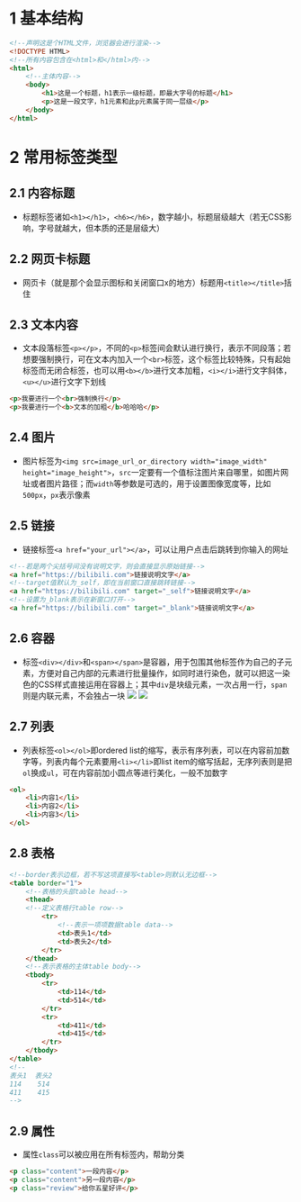 # 1 基本结构
```HTML
<!--声明这是个HTML文件，浏览器会进行渲染-->
<!DOCTYPE HTML>
<!--所有内容包含在<html>和</html>内-->
<html>
	<!--主体内容-->
	<body>
		<h1>这是一个标题，h1表示一级标题，即最大字号的标题</h1>
		<p>这是一段文字，h1元素和此p元素属于同一层级</p>
	</body>
</html>
```
# 2 常用标签类型
## 2.1 内容标题
- 标题标签诸如`<h1></h1>`，`<h6></h6>`，数字越小，标题层级越大（若无CSS影响，字号就越大，但本质的还是层级大）
## 2.2 网页卡标题
- 网页卡（就是那个会显示图标和关闭窗口x的地方）标题用`<title></title>`括住
## 2.3 文本内容
- 文本段落标签`<p></p>`，不同的`<p>`标签间会默认进行换行，表示不同段落；若想要强制换行，可在文本内加入一个`<br>`标签，这个标签比较特殊，只有起始标签而无闭合标签，也可以用`<b></b>`进行文本加粗，`<i></i>`进行文字斜体，`<u></u>`进行文字下划线
```HTML
<p>我要进行一个<br>强制换行</p>
<p>我要进行一个<b>文本的加粗</b>哈哈哈</p>
```
## 2.4 图片
- 图片标签为`<img src=image_url_or_directory width="image_width" height="image_height">`，`src`一定要有一个值标注图片来自哪里，如图片网址或者图片路径；而`width`等参数是可选的，用于设置图像宽度等，比如`500px`，`px`表示像素
## 2.5 链接
- 链接标签`<a href="your_url"></a>`，可以让用户点击后跳转到你输入的网址
```HTML
<!--若是两个尖括号间没有说明文字，则会直接显示原始链接-->
<a href="https://bilibili.com">链接说明文字</a>
<!--target值默认为_self，即在当前窗口直接跳转链接-->
<a href="https://bilibili.com" target="_self">链接说明文字</a>
<!--设置为_blank表示在新窗口打开-->
<a href="https://bilibili.com" target="_blank">链接说明文字</a>
```
## 2.6 容器
- 标签`<div></div>`和`<span></span>`是容器，用于包围其他标签作为自己的子元素，方便对自己内部的元素进行批量操作，如同时进行染色，就可以把这一染色的CSS样式直接运用在容器上；其中`div`是块级元素，一次占用一行，`span`则是内联元素，不会独占一块
![](div.png)
![](span.png)
## 2.7 列表
- 列表标签`<ol></ol>`即ordered list的缩写，表示有序列表，可以在内容前加数字等，列表内每个元素要用`<li></li>`即list item的缩写括起，无序列表则是把`ol`换成`ul`，可在内容前加小圆点等进行美化，一般不加数字
```HTML
<ol>
	<li>内容1</li>
	<li>内容2</li>
	<li>内容3</li>
</ol>
```
## 2.8 表格
```HTML
<!--border表示边框，若不写这项直接写<table>则默认无边框-->
<table border="1">
	<!--表格的头部table head-->
	<thead>
	<!--定义表格行table row-->
		<tr>
			<!--表示一项项数据table data-->
			<td>表头1</td>
			<td>表头2</td>
		</tr>
	</thead>
	<!--表示表格的主体table body-->
	<tbody>
		<tr>
			<td>114</td>
			<td>514</td>
		</tr>
		<tr>
			<td>411</td>
			<td>415</td>
		</tr>
	</tbody>
</table>
<!--
表头1  表头2
114    514
411    415
-->
```
## 2.9 属性
- 属性`class`可以被应用在所有标签内，帮助分类
```HTML
<p class="content">一段内容</p>
<p class="content">另一段内容</p>
<p class="review">给你五星好评</p>
```
